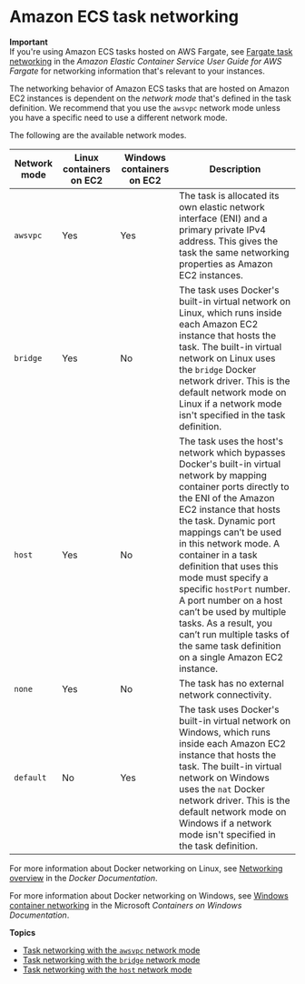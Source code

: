 # Amazon ECS task networking<a name="task-networking"></a>

**Important**  
If you're using Amazon ECS tasks hosted on AWS Fargate, see [Fargate task networking](https://docs.aws.amazon.com/AmazonECS/latest/userguide/fargate-task-networking.html) in the *Amazon Elastic Container Service User Guide for AWS Fargate* for networking information that's relevant to your instances\.

The networking behavior of Amazon ECS tasks that are hosted on Amazon EC2 instances is dependent on the *network mode* that's defined in the task definition\. We recommend that you use the `awsvpc` network mode unless you have a specific need to use a different network mode\.

The following are the available network modes\.


| Network mode | Linux containers on EC2 | Windows containers on EC2 | Description | 
| --- | --- | --- | --- | 
|  `awsvpc`  |  Yes  |  Yes  |  The task is allocated its own elastic network interface \(ENI\) and a primary private IPv4 address\. This gives the task the same networking properties as Amazon EC2 instances\.  | 
|  `bridge`  |  Yes  |  No  |  The task uses Docker's built\-in virtual network on Linux, which runs inside each Amazon EC2 instance that hosts the task\. The built\-in virtual network on Linux uses the `bridge` Docker network driver\. This is the default network mode on Linux if a network mode isn't specified in the task definition\.  | 
|  `host`  |  Yes  |  No  |  The task uses the host's network which bypasses Docker's built\-in virtual network by mapping container ports directly to the ENI of the Amazon EC2 instance that hosts the task\. Dynamic port mappings can’t be used in this network mode\. A container in a task definition that uses this mode must specify a specific `hostPort` number\. A port number on a host can’t be used by multiple tasks\. As a result, you can’t run multiple tasks of the same task definition on a single Amazon EC2 instance\.  | 
|  `none`  |  Yes  |  No  |  The task has no external network connectivity\.  | 
|  `default`  |  No  |  Yes  |  The task uses Docker's built\-in virtual network on Windows, which runs inside each Amazon EC2 instance that hosts the task\. The built\-in virtual network on Windows uses the `nat` Docker network driver\. This is the default network mode on Windows if a network mode isn't specified in the task definition\.  | 

For more information about Docker networking on Linux, see [Networking overview](https://docs.docker.com/network/) in the *Docker Documentation*\.

For more information about Docker networking on Windows, see [Windows container networking](https://learn.microsoft.com/en-us/virtualization/windowscontainers/container-networking/architecture) in the Microsoft *Containers on Windows Documentation*\.

**Topics**
+ [Task networking with the `awsvpc` network mode](task-networking-awsvpc.md)
+ [Task networking with the `bridge` network mode](task-networking-bridge.md)
+ [Task networking with the `host` network mode](task-networking-host.md)
